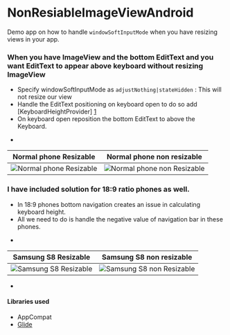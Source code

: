 # NonResiableImageViewAndroid
Demo app on how to handle `windowSoftInputMode` when you have resizing views in your app.



### When you have ImageView and the bottom EditText and you want EditText to appear above keyboard without resizing ImageView
* Specify windowSoftInputMode as `adjustNothing|stateHidden` : This will not resize our view
* Handle the EditText positioning on keyboard open to do so add [KeyboardHeightProvider] [1]
* On keyboard open reposition the bottom EditText to above the Keyboard.


-




Normal phone Resizable             |  Normal phone non resizable
:---------------------------------:|:--------------------------------:
![Normal phone Resizable ](https://github.com/nieldeokar/NonResizableImageViewAndroid/blob/master/demo/normal-phone-not-fixed.gif?raw=true)  |  ![Normal phone non Resizable ](https://github.com/nieldeokar/NonResizableImageViewAndroid/blob/master/demo/normal-phone-fixed.gif?raw=true)


### I have included solution for 18:9 ratio phones as well.
* In 18:9 phones bottom navigation creates an issue in calculating keyboard height.
* All we need to do is handle the negative value of navigation bar in these phones.

-


Samsung S8 Resizable             |  Samsung S8 non resizable
:---------------------------------:|:--------------------------------:
![Samsung S8 Resizable ](https://github.com/nieldeokar/NonResizableImageViewAndroid/blob/master/demo/samsung-s8-not-fixed.gif?raw=true)  |  ![Samsung S8 non Resizable ](https://github.com/nieldeokar/NonResizableImageViewAndroid/blob/master/demo/samsung-s8-fixed-gif.gif?raw=true)



-



#### Libraries used
* AppCompat
* [Glide][2]






[1]: https://github.com/siebeprojects/samples-keyboardheight
[2]: https://github.com/bumptech/glide
